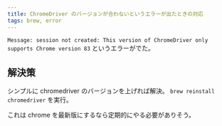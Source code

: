 ```yaml
---
title: ChromeDriver のバージョンが合わないというエラーが出たときの対応
tags: brew, error
---
```


`Message: session not created: This version of ChromeDriver only supports Chrome version 83` というエラーがでた。

## 解決策

シンプルに chromedriver のバージョンを上げれば解決。 `brew reinstall chromedriver` を実行。

これは chrome を最新版にするなら定期的にやる必要がありそう。
